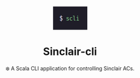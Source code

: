 <p align="center">
  <img alt="Logo" src="/.github/scli.png">
  <h1 align="center">Sinclair-cli</h1>
  <p align="center">❄️ A Scala CLI application for controlling Sinclair ACs.</p>
</p>
